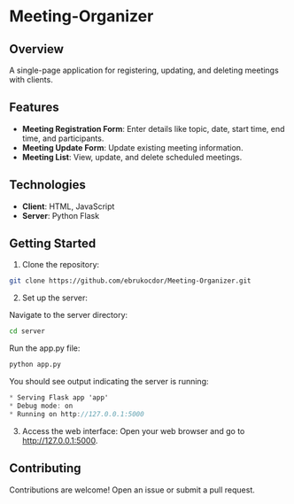# Meeting-Organizer

## Overview
A single-page application for registering, updating, and deleting meetings with clients.

## Features
- **Meeting Registration Form**: Enter details like topic, date, start time, end time, and participants.
- **Meeting Update Form**: Update existing meeting information.
- **Meeting List**: View, update, and delete scheduled meetings.


## Technologies
- **Client**: HTML, JavaScript
- **Server**: Python Flask

## Getting Started

1. Clone the repository:

```bash
git clone https://github.com/ebrukocdor/Meeting-Organizer.git
```

2. Set up the server:

Navigate to the server directory:
```bash
cd server
```

Run the app.py file:
```bash
python app.py
```

You should see output indicating the server is running:
```csharp
* Serving Flask app 'app'
* Debug mode: on
* Running on http://127.0.0.1:5000
```

3. Access the web interface: Open your web browser and go to http://127.0.0.1:5000.

## Contributing
Contributions are welcome! Open an issue or submit a pull request.
